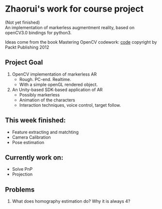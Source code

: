 # Zhaorui's work for course project
(Not yet finished)  
An implementation of markerless augmentment reality, based on openCV3.0 bindings for python3.  

Ideas come from the book Mastering OpenCV codework: [code](https://github.com/MasteringOpenCV/code) copyright by Packt Publishing 2012  

## Project Goal
1. OpenCV implementation of markerless AR
	- Rough. PC-end. Realtime.
	- With a simple openGL rendered object.
2. An Unity-based SDK-based application of AR
	- Possibly markerless
	- Animation of the characters 
	- Interaction techniques, voice control, target follow.  

## This week finished:
- Feature extracting and matchting  
- Camera Calibration  
- Pose estimation  

## Currently work on:
- Solve PnP  
- Projection  

## Problems
1. What does homography estimation do? Why it is always 4?  

